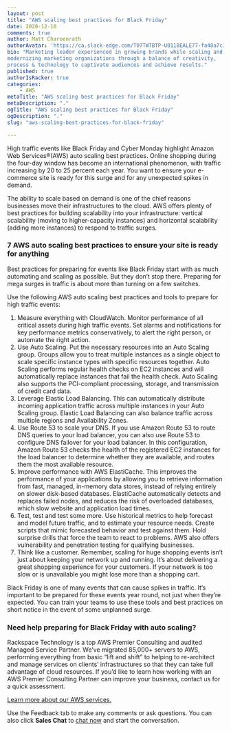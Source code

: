 ```yaml
---
layout: post
title: "AWS scaling best practices for Black Friday"
date: 2020-12-18
comments: true
author: Matt Charoenrath
authorAvatar: 'https://ca.slack-edge.com/T07TWTBTP-U0118EALE77-fa48a7c11b02-72'
bio: "Marketing leader experienced in growing brands while scaling and
modernizing marketing organizations through a balance of creativity,
process & technology to captivate audiences and achieve results."
published: true
authorIsRacker: true
categories:
    - AWS
metaTitle: "AWS scaling best practices for Black Friday"
metaDescription: "."
ogTitle: "AWS scaling best practices for Black Friday"
ogDescription: "."
slug: "aws-scaling-best-practices-for-black-friday"

---
```


High traffic events like Black Friday and Cyber Monday highlight Amazon Web Services&reg;(AWS)
auto scaling best practices. Online shopping during the four-day window
has become an international phenomenon, with traffic increasing by 20 to 25 percent each year.
You want to ensure your e-commerce site is ready for this surge and for any unexpected spikes in demand.

<!--more-->
The ability to scale based on demand is one of the chief reasons businesses move their infrastructures to
the cloud. AWS offers plenty of best practices for building scalability into your infrastructure: vertical
scalability (moving to higher-capacity instances) and horizontal scalability (adding more instances) to
respond to traffic surges.

### 7 AWS auto scaling best practices to ensure your site is ready for anything

Best practices for preparing for events like Black Friday start with as much automating and
scaling as possible. But they don’t stop there. Preparing for mega surges
in traffic is about more than turning on a few switches.

Use the following AWS auto scaling best practices and tools to prepare for high traffic events:

1. Measure everything with CloudWatch. Monitor performance of all critical
   assets during high traffic events. Set alarms and notifications for key performance metrics conservatively,
   to alert the right person, or automate the right action.
2. Use Auto Scaling. Put the necessary resources into an Auto Scaling group. Groups allow you
   to treat multiple instances as a single object to scale specific instance types with specific resources together.
   Auto Scaling performs regular health checks on EC2 instances and will automatically replace instances
   that fail the health check. Auto Scaling also supports the PCI-compliant processing, storage, and transmission of credit card data.
3. Leverage Elastic Load Balancing. This can automatically distribute incoming application
   traffic across multiple instances in your Auto Scaling group. Elastic Load Balancing can also
   balance traffic across multiple regions and Availability Zones.
4. Use Route 53 to scale your DNS. If you use Amazon Route 53 to route DNS queries to your load balancer,
   you can also use Route 53 to configure DNS failover for your load balancer. In this configuration,
   Amazon Route 53 checks the health of the registered EC2 instances for the load balancer to determine
   whether they are available, and routes them the most available resource.
5. Improve performance with AWS ElastiCache. This improves the performance of your applications by
   allowing you to retrieve information from fast, managed, in-memory data stores, instead of relying
   entirely on slower disk-based databases. ElastiCache automatically detects and replaces failed nodes,
   and reduces the risk of overloaded databases, which slow website and application load times.
6. Test, test and test some more. Use historical metrics to help forecast and model future traffic,
   and to estimate your resource needs. Create scripts that mimic forecasted behavior and
   test against them. Hold surprise drills that force the team to react to problems.
   AWS also offers vulnerability and penetration testing for qualifying businesses.
7. Think like a customer. Remember, scaling for huge shopping events isn’t just about keeping your network
   up and running. It’s about delivering a great shopping experience for your customers. If your network
   is too slow or is unavailable you might lose more than a shopping cart.

Black Friday is one of many events that can cause spikes in traffic. It’s important to be prepared for
these events year round, not just when they’re expected. You can train your teams to use
these tools and best practices on short notice in the event of some unplanned surge.

### Need help preparing for Black Friday with auto scaling?

Rackspace Technology is a top AWS Premier Consulting and audited Managed Service Partner. We’ve migrated 85,000+ servers
to AWS, performing everything from basic “lift and shift” to helping to re-architect and manage services
on clients’ infrastructures so that they can take full advantage of cloud resources. If you’d like to
learn how working with an AWS Premier Consulting Partner can improve your business, contact us for
a quick assessment.

<a class="cta purple" id="cta" href="https://www.rackspace.com/onica">Learn more about our AWS services.</a>

Use the Feedback tab to make any comments or ask questions. You can also click
**Sales Chat** to [chat now](https://www.rackspace.com/) and start the conversation.
